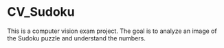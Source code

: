 # CV_Sudoku

This is a computer vision exam project. The goal is to analyze an image of the Sudoku puzzle and understand the numbers.
